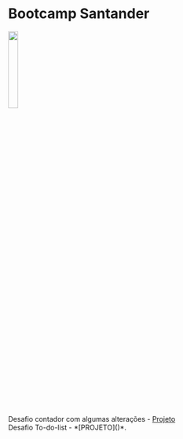 # Bootcamp Santander 
<img src="https://hermes.digitalinnovation.one/tracks/800fd098-3eef-45e9-9544-544ae396076c.png" width="20%">
<BR>
Desafio contador com algumas alterações -  <a href="https://github.com/evelopes/Santander/tree/main/contador">Projeto</a><BR>
Desafio To-do-list -  *[PROJETO]()*.
